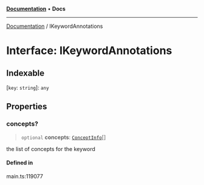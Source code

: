 [**Documentation**](../README.md) • **Docs**

***

[Documentation](../globals.md) / IKeywordAnnotations

# Interface: IKeywordAnnotations

## Indexable

 \[`key`: `string`\]: `any`

## Properties

### concepts?

> `optional` **concepts**: [`ConceptInfo`](../classes/ConceptInfo.md)[]

the list of concepts for the keyword

#### Defined in

main.ts:119077
